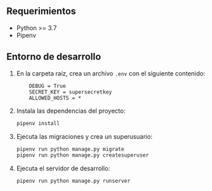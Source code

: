 ## Requerimientos

-   Python >= 3.7
-   Pipenv

## Entorno de desarrollo

1. En la carpeta raíz, crea un archivo `.env` con el siguiente contenido:

    ```
        DEBUG = True
        SECRET_KEY = supersecretkey
        ALLOWED_HOSTS = *
    ```

2. Instala las dependencias del proyecto:

    ```bash
    pipenv install
    ```

3. Ejecuta las migraciones y crea un superusuario:

    ```bash
    pipenv run python manage.py migrate
    pipenv run python manage.py createsuperuser
    ```

4. Ejecuta el servidor de desarrollo:

    ```bash
    pipenv run python manage.py runserver
    ```
